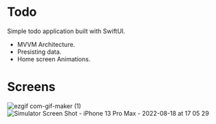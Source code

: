 # Todo

Simple todo application built with SwiftUI.
- MVVM Architecture.
- Presisting data.
- Home screen Animations.


# Screens

![ezgif com-gif-maker (1)](https://user-images.githubusercontent.com/25956382/185430812-5b4ae2c7-e8ae-4689-8553-abede9c26cb9.gif)
![Simulator Screen Shot - iPhone 13 Pro Max - 2022-08-18 at 17 05 29](https://user-images.githubusercontent.com/25956382/185416175-3d5b5808-20ce-430e-b809-df77039ea092.png)
